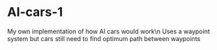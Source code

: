 # AI-cars-1
My own implementation of how AI cars would work\n
Uses a waypoint system but cars still need to find optimum path between waypoints
